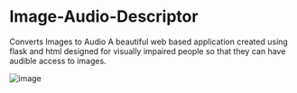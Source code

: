 # Image-Audio-Descriptor
Converts Images to Audio
A beautiful web based application created using flask and html designed for visually impaired people so that they can have audible access to images.



![image](https://user-images.githubusercontent.com/51488834/105983995-600b4900-604e-11eb-9da7-5abc0ff0cd97.png)

